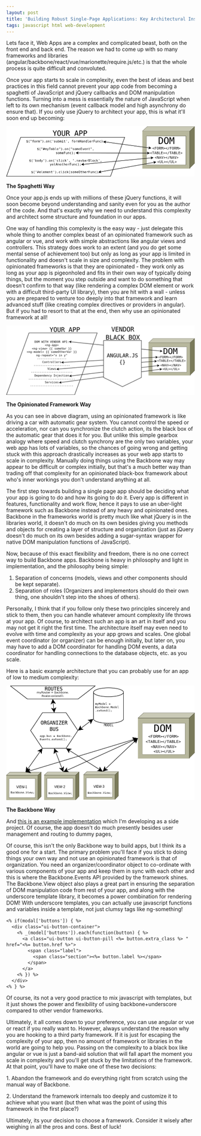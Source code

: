 ```yaml
---
layout: post
title: 'Building Robust Single-Page Applications: Key Architectural Insights'
tags: javascript html web-development
---
```


Lets face it, Web Apps are a complex and complicated beast, both on the front end and back end. The reason we had to come up with so many frameworks and libraries (angular/backbone/react/vue/marionette/require.js/etc.) is that the whole process is quite difficult and convoluted.<!--more-->

Once your app starts to scale in complexity, even the best of ideas and best practices in this field cannot prevent your app code from becoming a spaghetti of JavaScript and jQuery callbacks and DOM manipulation functions. Turning into a mess is essentially the nature of JavaScript when left to its own mechanism (event callback model and high asynchrony do ensure that). If you only use jQuery to architect your app, this is what it'll soon end up becoming:

![The Spaghetti Way](/uploads/2018/07/spaghetti-way.png)

**The Spaghetti Way**

Once your app.js ends up with millions of these jQuery functions, it will soon become beyond understanding and sanity even for you as the author of the code. And that's exactly why we need to understand this complexity and architect some structure and foundation in our apps.

One way of handling this complexity is the easy way - just delegate this whole thing to another complex beast of an opinionated framework such as angular or vue, and work with simple abstractions like angular views and controllers. This strategy does work to an extent (and you do get some mental sense of achievement too) but only as long as your app is limited in functionality and doesn't scale in size and complexity. The problem with opinionated frameworks is that they are opinionated - they work only as long as your app is pigeonholed and fits in their own way of typically doing things, but the moment you step outside and want to do something that doesn't confirm to that way (like rendering a complex DOM element or work with a difficult third-party UI library), then you are hit with a wall - unless you are prepared to venture too deeply into that framework and learn advanced stuff (like creating complex directives or providers in angular). But if you had to resort to that at the end, then why use an opinionated framework at all!

![The Opinionated Framework Way](/uploads/2018/07/opinionated-way.png)

**The Opinionated Framework Way**

As you can see in above diagram, using an opinionated framework is like driving a car with automatic gear system. You cannot control the speed or acceleration, nor can you synchronize the clutch action, its the black box of the automatic gear that does it for you. But unlike this simple gearbox analogy where speed and clutch synchrony are the only two variables, your web app has lots of variables, so the chances of going wrong and getting stuck with this approach drastically increases as your web app starts to scale in complexity. Manually doing things using the Backbone way may appear to be difficult or complex initially, but that's a much better way than trading off that complexity for an opinionated black-box framework about who's inner workings you don't understand anything at all.

The first step towards building a single page app should be deciding what your app is going to do and how its going to do it. Every app is different in features, functionality and work flow, hence it pays to use an uber-light framework such as Backbone instead of any heavy and opinionated ones. Backbone in the frameworks world is pretty much like what jQuery is in the libraries world, it doesn't do much on its own besides giving you methods and objects for creating a layer of structure and organization (just as jQuery doesn't do much on its own besides adding a sugar-syntax wrapper for native DOM manipulation functions of JavaScript).

Now, because of this exact flexibility and freedom, there is no one correct way to build Backbone apps. Backbone is heavy in philosophy and light in implementation, and the philosophy being simple:

1.  Separation of concerns (models, views and other components should be kept separate).
2.  Separation of roles (Organizers and implementors should do their own thing, one shouldn't step into the shoes of others).

Personally, I think that if you follow only these two principles sincerely and stick to them, then you can handle whatever amount complexity life throws at your app. Of course, to architect such an app is an art in itself and you may not get it right the first time. The architecture itself may even need to evolve with time and complexity as your app grows and scales. One global event coordinator (or organizer) can be enough initially, but later on, you may have to add a DOM coordinator for handling DOM events, a data coordinator for handling connections to the database objects, etc. as you scale.

Here is a basic example architecture that you can probably use for an app of low to medium complexity:

![The Backbone Way](/uploads/2018/07/backbone-way1.png)

**The Backbone Way**

And [this is an example implementation](https://github.com/prahladyeri/experimental-backbone) which I'm developing as a side project. Of course, the app doesn't do much presently besides user management and routing to dummy pages,

Of course, this isn't the only Backbone way to build apps, but I think its a good one for a start. The primary problem you'll face if you stick to doing things your own way and not use an opinionated framework is that of organization. You need an organizer/coordinator object to co-ordinate with various components of your app and keep them in sync with each other and this is where the Backbone.Events API provided by the framework shines. The Backbone.View object also plays a great part in ensuring the separation of DOM manipulation code from rest of your app, and along with the underscore template library, it becomes a power combination for rendering DOM! With underscore templates, you can actually use javascript functions and variables inside a template, not just clumsy tags like ng-something!

	<% if(modal['buttons']) { %>
	  <div class="ui-button-container">
		<% _(model['buttons']).each(function(button) { %>
		  <a class="ui-button ui-button-pill <%= button.extra_class %> " href="<%= button.href %>">
			<span class="label">
			  <span class="section"><%= button.label %></span> 
			</span>
		  </a>
		<% }) %>
	  </div>
	<% } %>

Of course, its not a very good practice to mix javascript with templates, but it just shows the power and flexibility of using backbone+underscore compared to other vendor frameworks.

Ultimately, it all comes down to your preference, you can use angular or vue or react if you really want to. However, always understand the reason why you are hooking to a third party framework. If it is just for escaping the complexity of your app, then no amount of framework or libraries in the world are going to help you. Passing on the complexity to a black box like angular or vue is just a band-aid solution that will fall apart the moment you scale in complexity and you'll get stuck by the limitations of the framework. At that point, you'll have to make one of these two decisions:

1\. Abandon the framework and do everything right from scratch using the manual way of Backbone.

2\. Understand the framework internals too deeply and customize it to achieve what you want (but then what was the point of using this framework in the first place?)

Ultimately, its your decision to choose a framework. Consider it wisely after weighing in all the pros and cons. Best of luck!
